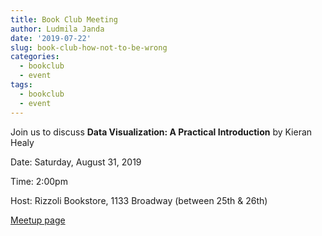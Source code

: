 ```yaml
---
title: Book Club Meeting
author: Ludmila Janda
date: '2019-07-22'
slug: book-club-how-not-to-be-wrong
categories:
  - bookclub
  - event
tags:
  - bookclub
  - event
---
```


Join us to discuss **Data Visualization: A Practical Introduction** by Kieran Healy

Date: Saturday, August 31, 2019

Time: 2:00pm

Host: Rizzoli Bookstore, 1133 Broadway (between 25th & 26th)

[Meetup page](https://www.meetup.com/rladies-newyork/events/263376046/)